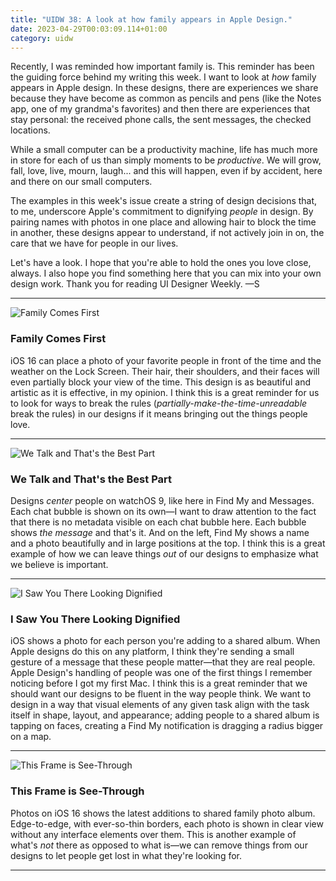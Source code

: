```yaml
---
title: "UIDW 38: A look at how family appears in Apple Design."
date: 2023-04-29T00:03:09.114+01:00
category: uidw
---
```


Recently, I was reminded how important family is. This reminder has been the guiding force behind my writing this week. I want to look at _how_ family appears in Apple design. In these designs, there are experiences we share because they have become as common as pencils and pens (like the Notes app, one of my grandma's favorites) and then there are experiences that stay personal: the received phone calls, the sent messages, the checked locations.

While a small computer can be a productivity machine, life has much more in store for each of us than simply moments to be _productive_. We will grow, fall, love, live, mourn, laugh... and this will happen, even if by accident, here and there on our small computers.

The examples in this week's issue create a string of design decisions that, to me, underscore Apple's commitment to dignifying _people_ in design. By pairing names with photos in one place and allowing hair to block the time in another, these designs appear to understand, if not actively join in on, the care that we have for people in our lives.

Let's have a look. I hope that you're able to hold the ones you love close, always. I also hope you find something here that you can mix into your own design work. Thank you for reading UI Designer Weekly. —S

---

![](https://assets.sahandnayebaziz.org/family-comes-first.jpeg "Family Comes First") 

### Family Comes First

iOS 16 can place a photo of your favorite people in front of the time and the weather on the Lock Screen. Their hair, their shoulders, and their faces will even partially block your view of the time. This design is as beautiful and artistic as it is effective, in my opinion. I think this is a great reminder for us to look for ways to break the rules (_partially-make-the-time-unreadable_ break the rules) in our designs if it means bringing out the things people love.

---

![](https://assets.sahandnayebaziz.org/we-talk-and-that's-the-best-part.jpeg "We Talk and That's the Best Part") 

### We Talk and That's the Best Part

Designs _center_ people on watchOS 9, like here in Find My and Messages. Each chat bubble is shown on its own—I want to draw attention to the fact that there is no metadata visible on each chat bubble here. Each bubble shows _the message_ and that's it. And on the left, Find My shows a name and a photo beautifully and in large positions at the top. I think this is a great example of how we can leave things _out_ of our designs to emphasize what we believe is important.

---

![](https://assets.sahandnayebaziz.org/i-saw-you-there-looking-dignified.jpeg "I Saw You There Looking Dignified") 

### I Saw You There Looking Dignified

iOS shows a photo for each person you're adding to a shared album. When Apple designs do this on any platform, I think they're sending a small gesture of a message that these people matter—that they are real people. Apple Design's handling of people was one of the first things I remember noticing before I got my first Mac. I think this is a great reminder that we should want our designs to be fluent in the way people think. We want to design in a way that visual elements of any given task align with the task itself in shape, layout, and appearance; adding people to a shared album is tapping on faces, creating a Find My notification is dragging a radius bigger on a map.

---

![](https://assets.sahandnayebaziz.org/this-frame-is-see-through.jpeg "This Frame is See-Through") 

### This Frame is See-Through

Photos on iOS 16 shows the latest additions to shared family photo album. Edge-to-edge, with ever-so-thin borders, each photo is shown in clear view without any interface elements over them. This is another example of what's _not_ there as opposed to what is—we can remove things from our designs to let people get lost in what they're looking for.

---